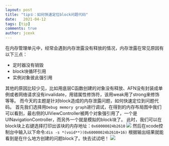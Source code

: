 ```yaml
---
layout: post
title: "tip①：如何快速定位block问题代码"
date:   2021-04-12
tags: [tip]
comments: true
author: jcexk
---
```


在内存管理单元中，经常会遇到内存泄露没有释放的情况，内存泄露在常见原因有以下三点：
- 定时器没有销毁
- block块循环引用
- 实例对象彼此强引用

其他的原因比较少见，比如用底层C函数创建的对象没有释放、AFN没有封装成单例或者网络请求没有invalidate，用错属性修饰符，该用weak用了strong来修饰等等。
而今天的主题是针对block造成的内存泄露问题，如何快速定位到问题代码。
首先我们选择用`Debug memory graph`进行调试，在得到的内存布局图中我们可以看到，最右侧的UIViewController被两个对象强引用了，一个是UINavigationController，而另外一个就是模拟的block块了。
此时，我们可以在block块上右键选择打印出该块的内存地址：`0x60000024b2610`
![](https://jcexk-1259114619.cos.ap-shanghai.myqcloud.com/2021-04-12-tip1/20210413002737.png)
然后在xcode控制台中输入以下命令:`dis -s *(void**)(0x60000024b2610+16)`
根据输出结果就能看到是在什么地方创建的问题block了。快去试试吧！
![](https://jcexk-1259114619.cos.ap-shanghai.myqcloud.com/2021-04-12-tip1/20210413002727.png)

